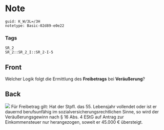 # Note
```
guid: K_W/3L=/3H
notetype: Basic-02d89-e0e22
```

### Tags
```
SR_2
SR_2::SR_2_I::SR_2-I-5
```

## Front
Welcher Logik folgt die Ermittlung des <b>Freibetrags</b> bei
<b>Veräußerung</b>?

## Back
<img src="paste-3e64081e9951af6ec756fee6344a04070c7fe2bd.jpg"> Für
Freibetrag gilt: Hat der Stpfl. das 55. Lebensjahr vollendet oder
ist er dauernd berufsunfähig im sozialversicherungsrechtlichen
Sinne, so wird der Veräußerungsgewinn nach § 16 Abs. 4 EStG auf
Antrag zur Einkommensteuer nur herangezogen, soweit er 45.000 €
übersteigt.
